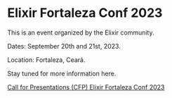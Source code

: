# Elixir Fortaleza Conf 2023

This is an event organized by the Elixir community.

Dates: September 20th and 21st, 2023.

Location: Fortaleza, Ceará.

Stay tuned for more information here.

[Call for Presentations (CFP) Elixir Fortaleza Conf 2023](https://docs.google.com/forms/d/e/1FAIpQLSf5dFHNmSxwSBy28QmPBapn5Hkc_6y4BIndIP4Y_b89aSUjbA/viewform)

